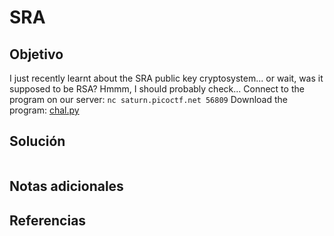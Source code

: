 # SRA
## Objetivo
I just recently learnt about the SRA public key cryptosystem... or wait, was it supposed to be RSA? Hmmm, I should probably check...
Connect to the program on our server: `nc saturn.picoctf.net 56809`
Download the program: [chal.py](https://artifacts.picoctf.net/c/294/chal.py)
## Solución
```

```
## Notas adicionales
## Referencias